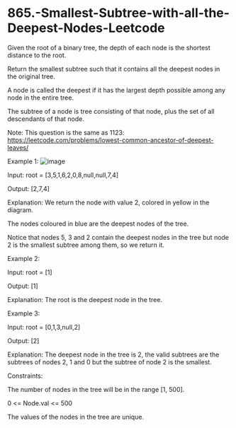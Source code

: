 # 865.-Smallest-Subtree-with-all-the-Deepest-Nodes-Leetcode


Given the root of a binary tree, the depth of each node is the shortest distance to the root.


Return the smallest subtree such that it contains all the deepest nodes in the original tree.


A node is called the deepest if it has the largest depth possible among any node in the entire tree.


The subtree of a node is tree consisting of that node, plus the set of all descendants of that node.


Note: This question is the same as 1123: https://leetcode.com/problems/lowest-common-ancestor-of-deepest-leaves/

 

Example 1:
![image](https://user-images.githubusercontent.com/63790684/125267699-b29ea000-e324-11eb-839e-3458ad1b4daf.png)


Input: root = [3,5,1,6,2,0,8,null,null,7,4]


Output: [2,7,4]



Explanation: We return the node with value 2, colored in yellow in the diagram.


The nodes coloured in blue are the deepest nodes of the tree.


Notice that nodes 5, 3 and 2 contain the deepest nodes in the tree but node 2 is the smallest subtree among them, so we return it.


Example 2:


Input: root = [1]


Output: [1]


Explanation: The root is the deepest node in the tree.


Example 3:


Input: root = [0,1,3,null,2]


Output: [2]


Explanation: The deepest node in the tree is 2, the valid subtrees are the subtrees of nodes 2, 1 and 0 but the subtree of node 2 is the smallest.
 

Constraints:


The number of nodes in the tree will be in the range [1, 500].


0 <= Node.val <= 500


The values of the nodes in the tree are unique.
